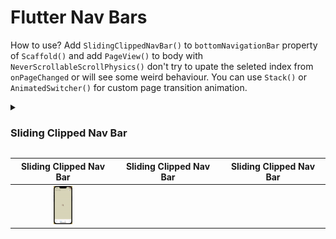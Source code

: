 # Flutter Nav Bars 
How to use?
Add `SlidingClippedNavBar()` to `bottomNavigationBar` property of `Scaffold()` and add `PageView()` to body with `NeverScrollableScrollPhysics()` don't try to upate the seleted index from `onPageChanged` or will see some weird behaviour. You can use `Stack()` or `AnimatedSwitcher()` for custom page transition animation.

<details><summary><strong><h3>Sliding Clipped Nav Bar</h3></strong></summary>


Do and don't
+ Don't make icon size too big.
  - FontAwesomeIcons: 24
  - MaterialIcons: 30
+ Using `SlidingClippedNavBar()` when you want global active and inactive color.

```dart
 return Scaffold(
     
      body: PageView(
      physics: NeverScrollableScrollPhysics(),       
      controller: controller,
...
      ),
      bottomNavigationBar: SlidingClippedNavBar(
        backgroundColor: Colors.white,
        onButtonPressed: (index) {
          setState(() {
            selectedIndex = index;
          });
          controller.animateToPage(selectedIndex,
              duration: const Duration(milliseconds: 400),
              curve: Curves.easeOutQuad);
        },
        iconSize: 30,
        activeColor: Color(0xFF01579B),
        selectedIndex: selectedIndex,
        barItems: [
          BarItem(
            icon: Icons.event,
            title: 'Events',
          ),
          BarItem(
            icon: Icons.search_rounded,
            title: 'Search',
          ),
           /// Add more BarItem if you want
        ],
      ),
    );
```
Using `SlidingClippedNavBar.colorful()` when you want to set individual item active & inactive color.
```dart
return Scaffold(
    
     body: PageView(
     physics: NeverScrollableScrollPhysics(),
     controller: controller,
...
     ),
     bottomNavigationBar: SlidingClippedNavBar.colorful(
       backgroundColor: Colors.white,
       onButtonPressed: (index) {
         setState(() {
           selectedIndex = index;
         });
         controller.animateToPage(selectedIndex,
             duration: const Duration(milliseconds: 400),
             curve: Curves.easeOutQuad);
       },
       iconSize: 30,
       selectedIndex: selectedIndex,
       barItems: [
         BarItem(
           icon: Icons.event,
           title: 'Events',
           activeColor: Colors.amber,
           inactiveColor: Colors.red,
         ),
         BarItem(
           icon: Icons.search_rounded,
           title: 'Search',
           activeColor: Colors.red,
           inactiveColor: Colors.green,
         ),
        /// Add more BarItem if you want

       ],
     ),
   );
```
### How do I change the height?
  - The height must be constant because the animation is in vertical direction. According to me 60 is perfect. But if you think needs to be reduced then please create an issue with a screenshot. I will see if I can do something.
### How do I add drop shadow?
  - Wrap `SlidingClippedNavBar` with `DecoratedBox` or `Container` and pass `BoxDecoration` to decoration property. BoxDecoration takes list of boxShadow there you can pass your drop shadow.
```dart
DecoratedBox(
    decoration: BoxDecoration(
      boxShadow: [
        BoxShadow(
            color: Colors.black.withOpacity(0.2),
            offset: Offset(0, 4),
            blurRadius: 8.0)
      ],
    ),
    child: SlidingClippedNavBar()
)
```
### How do I change the corner radius of the navigation bar?
  - Wrap `SlidingClippedNavBar` with `ClipRRect` and pass `BorderRadius` to borderRadius property.
```dart
  ClipRRect(
      borderRadius: const BorderRadius.vertical(
        top: Radius.circular(16),
      ),
      child: SlidingClippedNavBar(
    )                
```
</details>

| Sliding Clipped Nav Bar|Sliding Clipped Nav Bar |Sliding Clipped Nav Bar |
|:---:|:---:|:---:|
|<img src='https://raw.githubusercontent.com/watery-desert/assets/main/sliding_clipped_nav_bar/demo_recording.gif' width='30'>|||
